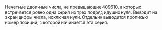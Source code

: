 Нечетные двоичные числа, не превышающие 409610, в которых встречается ровно одна серия из трех подряд идущих нуля. Выводит на экран цифры числа, исключая нули. Отдельно выводится прописью номер позиции, с которой начинается эта серия.
